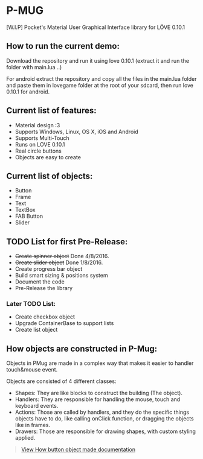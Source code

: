 # P-MUG
[W.I.P] Pocket's Material User Graphical Interface library for LÖVE 0.10.1

## How to run the current demo:
Download the repository and run it using love 0.10.1 (extract it and run the folder with main.lua ..)

For android extract the repository and copy all the files in the main.lua folder and paste them in lovegame folder at the root of your sdcard, then run love 0.10.1 for android.

## Current list of features:
- Material design :3
- Supports Windows, Linux, OS X, iOS and Android
- Supports Multi-Touch
- Runs on LOVE 0.10.1
- Real circle buttons
- Objects are easy to create

## Current list of objects:
- Button
- Frame
- Text
- TextBox
- FAB Button
- Slider

## TODO List for first Pre-Release:
- ~~Create spinner object~~ Done 4/8/2016.
- ~~Create slider object~~ Done 1/8/2016.
- Create progress bar object
- Build smart sizing & positions system
- Document the code
- Pre-Release the library

### Later TODO List:
- Create checkbox object
- Upgrade ContainerBase to support lists
- Create list object

## How objects are constructed in P-Mug:
Objects in PMug are made in a complex way that makes it easier to handler touch&mouse event.

Objects are consisted of 4 different classes:
- Shapes: They are like blocks to construct the building (The object).
- Handlers: They are responsible for handling the mouse, touch and keyboard events.
- Actions: Those are called by handlers, and they do the specific things objects have to do, like calling onClick function, or dragging the objects like in frames.
- Drawers: Those are responsible for drawing shapes, with custom styling applied.

> [View How button object made documentation](../master/HowButtonMade.md)
